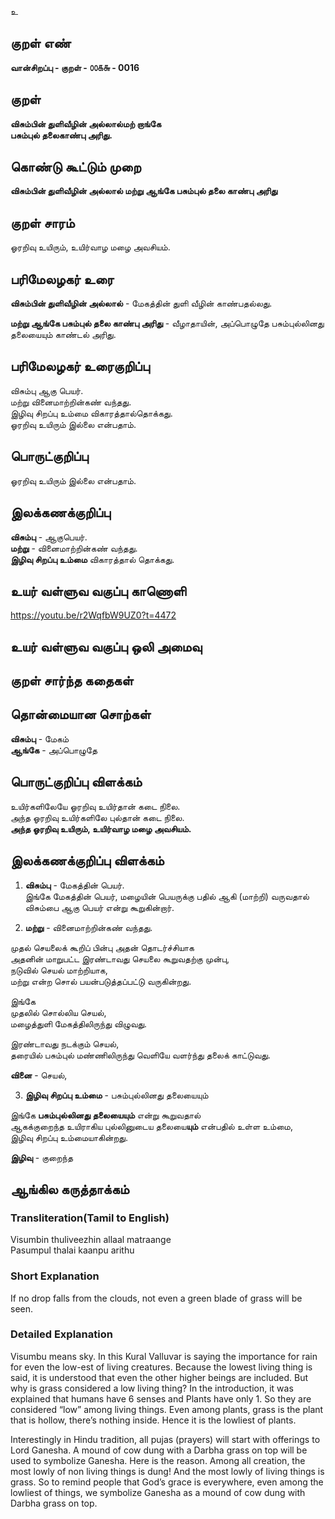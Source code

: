 உ

## குறள் எண் 

**வான்சிறப்பு - குறள்  - ௦௦௧௬ - 0016**

## குறள் 

**விசும்பின் துளிவீழின் அல்லால்மற் றாங்கே  
பசும்புல் தலைகாண்பு அரிது.**  

## கொண்டு கூட்டும் முறை

**விசும்பின் துளிவீழின் அல்லால் மற்று ஆங்கே பசும்புல் தலை காண்பு அரிது**

## குறள் சாரம் 

ஓரறிவு உயிரும், உயிர்வாழ மழை அவசியம்.

## பரிமேலழகர் உரை

**விசும்பின் துளிவீழின் அல்லால்** - மேகத்தின் துளி வீழின் காண்பதல்லது.  

**மற்று ஆங்கே பசும்புல் தலை காண்பு அரிது** - வீழாதாயின், அப்பொழுதே பசும்புல்லினது தலையையும் காண்டல் அரிது.	

## பரிமேலழகர் உரைகுறிப்பு   

விசும்பு ஆகு பெயர்.  
மற்று வினைமாற்றின்கண் வந்தது.  
இழிவு சிறப்பு உம்மை விகாரத்தால்தொக்கது.  
ஓரறிவு உயிரும் இல்லை என்பதாம்.

## பொருட்குறிப்பு 

ஓரறிவு உயிரும் இல்லை என்பதாம்.

## இலக்கணக்குறிப்பு  

**விசும்பு** - ஆகுபெயர்.  
**மற்று** - வினைமாற்றின்கண் வந்தது.  
**இழிவு சிறப்பு உம்மை** விகாரத்தால் தொக்கது.

## உயர் வள்ளுவ வகுப்பு காணொளி

https://youtu.be/r2WqfbW9UZ0?t=4472

## உயர் வள்ளுவ வகுப்பு ஒலி அமைவு 

 
## குறள் சார்ந்த கதைகள் 


## தொன்மையான சொற்கள்

**விசும்பு** - மேகம்  
**ஆங்கே** - அப்பொழுதே

## பொருட்குறிப்பு விளக்கம்

உயிர்களிலேயே ஓரறிவு உயிர்தான் கடை நிலை.  
அந்த ஓரறிவு உயிர்களிலே புல்தான் கடை நிலை.  
**அந்த ஓரறிவு உயிரும், உயிர்வாழ மழை அவசியம்.**

## இலக்கணக்குறிப்பு விளக்கம்

1. **விசும்பு** - மேகத்தின் பெயர்.  
இங்கே மேகத்தின் பெயர், மழையின் பெயருக்கு பதில் ஆகி (மாற்றி) வருவதால்  
விசும்பை ஆகு பெயர் என்று கூறுகின்றார்.  

2. **மற்று** - வினைமாற்றின்கண் வந்தது.  

முதல் செயலைக் கூறிப் பின்பு அதன் தொடர்ச்சியாக  
அதனின் மாறுபட்ட இரண்டாவது செயலை கூறுவதற்கு முன்பு,  
நடுவில் செயல் மாற்றியாக,  
மற்று என்ற சொல் பயன்படுத்தப்பட்டு வருகின்றது.

இங்கே  
முதலில் சொல்லிய செயல்,  
மழைத்துளி மேகத்திலிருந்து விழுவது.   

இரண்டாவது நடக்கும் செயல்,  
தரையில் பசும்புல் மண்ணிலிருந்து வெளியே வளர்ந்து தலைக் காட்டுவது.  

**வினை** - செயல்,  

3. **இழிவு சிறப்பு உம்மை** - பசும்புல்லினது தலையையும்

இங்கே **பசும்புல்லினது தலையையும்** என்று கூறுவதால்  
ஆகக்குறைந்த உயிராகிய புல்லினுடைய தலையை**யும்** என்பதில் உள்ள உம்மை,  
இழிவு சிறப்பு உம்மையாகின்றது.  

**இழிவு** - குறைந்த  



## ஆங்கில கருத்தாக்கம் 
### Transliteration(Tamil to English)  
Visumbin thuliveezhin allaal matraange  
Pasumpul thalai kaanpu arithu

### Short Explanation
If no drop falls from the clouds, not even a green blade of grass will be seen.  

### Detailed Explanation 


Visumbu means sky. In this Kural Valluvar is saying the importance for rain for even the low-est of living creatures.  Because the lowest living thing is said, it is understood that even the other higher beings are included.
But why is grass considered a low living thing? In the introduction, it was explained that humans have 6 senses and Plants have only 1. So they are considered  “low” among living things. Even among plants, grass is the plant that is hollow, there’s nothing inside. Hence it is the lowliest of plants.  

Interestingly in Hindu tradition, all pujas (prayers) will start with offerings to Lord Ganesha. A mound of cow dung with a Darbha grass on top will be used to symbolize Ganesha. Here is the reason. Among all creation, the most lowly of non living things is dung! And the most lowly of living things is grass. So to remind people that God’s grace is everywhere, even among the lowliest of things, we symbolize Ganesha as a mound of cow dung with Darbha grass on top.
